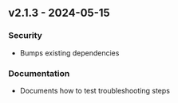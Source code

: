 ## v2.1.3 - 2024-05-15
### Security
* Bumps existing dependencies
### Documentation
* Documents how to test troubleshooting steps
